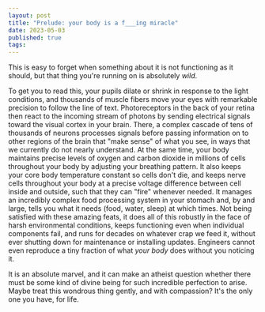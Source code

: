 ```yaml
---
layout: post
title: "Prelude: your body is a f___ing miracle"
date: 2023-05-03
published: true
tags: 
---
```

This is easy to forget when something about it is not functioning as it should, but that thing you're running on is absolutely *wild*. 

To get you to read this, your pupils dilate or shrink in response to the light conditions, and thousands of muscle fibers move your eyes with remarkable precision to follow the line of text.
Photoreceptors in the back of your retina then react to the incoming stream of photons by sending electrical signals toward the visual cortex in your brain. 
There, a complex cascade of tens of thousands of neurons processes signals before passing information on to other regions of the brain that "make sense" of what you see, in ways that we currently do not nearly understand. 
At the same time, your body maintains precise levels of oxygen and carbon dioxide in millions of cells throughout your body by adjusting your breathing pattern.
It also keeps your core body temperature constant so cells don't die, and keeps nerve cells throughout your body at a precise voltage difference between cell inside and outside, such that they can "fire" whenever needed. 
It manages an incredibly complex food processing system in your stomach and, by and large, tells you what it needs (food, water, sleep) at which times. 
Not being satisfied with these amazing feats, it does all of this robustly in the face of harsh environmental conditions, keeps functioning even when individual components fail, and runs for decades on whatever crap we feed it, without ever shutting down for maintenance or installing updates. 
Engineers cannot even reproduce a tiny fraction of what *your body* does without you noticing it.

It is an absolute marvel, and it can make an atheist question whether there must be some kind of divine being for such incredible perfection to arise. 
Maybe treat this wondrous thing gently, and with compassion? It's the only one you have, for life.
